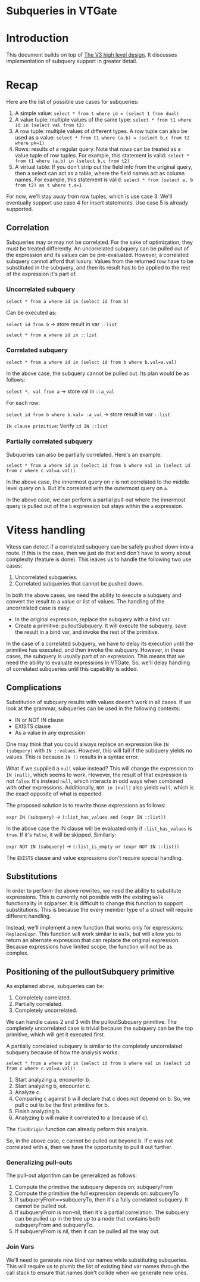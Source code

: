 # Subqueries in VTGate

# Introduction

This document builds on top of [The V3 high level design](https://github.com/vitessio/vitess/blob/master/doc/V3HighLevelDesign.md). It discusses implementation of subquery support in greater detail.



# Recap

Here are the list of possible use cases for subqueries:

1. A simple value: `select * from t where id = (select 1 from dual)`
2. A value tuple: multiple values of the same type: `select * from t1 where id in (select val from t2)`
3. A row tuple: multiple values of different types. A row tuple can also be used as a value: `select * from t1 where (a,b) = (select b,c from t2 where pk=1)`
4. Rows: results of a regular query. Note that rows can be treated as a value tuple of row tuples. For example, this statement is valid: `select * from t1 where (a,b) in (select b,c from t2)`
5. A virtual table: If you don’t strip out the field info from the original query, then a select can act as a table, where the field names act as column names. For example, this statement is valid: `select * from (select a, b from t2) as t where t.a=1`

For now, we'll stay away from row tuples, which is use case 3. We'll eventually support use case 4 for insert statements. Use case 5 is already supported.

## Correlation

Subqueries may or may not be correlated. For the sake of optimization, they must be treated differently. An uncorrelated subquery can be pulled out of the expression and its values can be pre-evaluated. However, a correlated subquery cannot afford that luxury. Values from the returned row have to be substituted in the subquery, and then its result has to be applied to the rest of the expression it's part of.

### Uncorrelated subquery

`select * from a where id in (select id from b)`

Can be executed as:

`select id from b` -> store result in var `::list`

`select * from a where id in ::list`

### Correlated subquery

`select * from a where id in (select id from b where b.val=a.val)`

In the above case, the subquery cannot be pulled out. Its plan would be as follows:

`select *, val from a` -> store val in `::a_val`

For each row:

`select id from b where b.val= :a_val` -> store result in var `::list`

`IN clause primitive`: Verify `id IN ::list`

### Partially correlated subquery

Subqueries can also be partially correlated. Here's an example:

`select * from a where id in (select id from b where val in (select id from c where c.val=a.val))`

In the above case, the innermost query on `c` is not correlated to the middle level query on `b`. But it's correlated with the outermost query on `a`.

In the above case, we can perform a partial pull-out where the innermost query is pulled out of the `b` expression but stays within the `a` expression.

# Vitess handling

Vitess can detect if a correlated subquery can be safely pushed down into a route. If this is the case, then we just do that and don't have to worry about complexity (feature is done). This leaves us to handle the following two use cases:

1. Uncorrelated subqueries.
2. Correlated subqueries that cannot be pushed down.

In both the above cases, we need the ability to execute a subquery and convert the result to a value or list of values. The handling of the uncorrelated case is easy:

* In the original expression, replace the subquery with a bind var.
* Create a primitive: pulloutSubquery. It will execute the subquery, save the result in a bind var, and invoke the rest of the primitive.

In the case of a correlated subquery, we have to delay its execution until the primitive has executed, and then invoke the subquery. However, in these cases, the subquery is usually part of an expression. This means that we need the ability to evaluate expressions in VTGate. So, we'll delay handling of correlated subqueries until this capability is added.

## Complications

Substitution of subquery results with values doesn't work in all cases. If we look at the grammar, subqueries can be used in the following contexts:

* IN or NOT IN clause
* EXISTS clause
* As a value in any expression

One may think that you could always replace an expression like `IN (subquery)` with `IN ::values`. However, this will fail if the subquery yields no values. This is because `IN ()` results in a syntax error.

What if we supplied a `null` value instead? This will change the expression to `IN (null)`, which seems to work. However, the result of that expression is not `false`. It's instead `null`, which interacts in odd ways when combined with other expressions. Additionally, `NOT in (null)` also yields `null`, which is the exact opposite of what is expected.

The proposed solution is to rewrite those expressions as follows:

`expr IN (subquery)` -> `(:list_has_values and (expr IN ::list))`

In the above case the IN clause will be evaluated only if `:list_has_values` is `true`. If it's `false`, it will be skipped. Similarly:

`expr NOT IN (subquery)` -> `(:list_is_empty or (expr NOT IN ::list))`

The `EXISTS` clause and value expressions don't require special handling.

## Substitutions

In order to perform the above rewrites, we need the ability to substitute expressions. This is currently not possible with the existing `Walk` functionality in sqlparser. It is difficult to change this function to support substitutions. This is because the every member type of a struct will require different handling.

Instead, we'll implement a new function that works only for expressions: `ReplaceExpr`. This function will work similar to `Walk`, but will allow you to return an alternate expression that can replace the original expression. Because expressions have limited scope, the function will not be as complex.

## Positioning of the pulloutSubquery primitive

As explained above, subqueries can be:
1. Completely correlated.
2. Partially correlated.
3. Completely uncorrelated.

We can handle cases 2 and 3 with the pulloutSubquery primitive. The completely uncorrelated case is trivial because the subquery can be the top primitive, which will get it executed first.

A partially correlated subquery is similar to the completely uncorrelated subquery because of how the analysis works:

`select * from a where id in (select id from b where val in (select id from c where c.val=a.val))`

1. Start analyzing a, encounter b.
2. Start analyzing b, encounter c.
3. Analyze c.
4. Comparing c against b will declare that c does not depend on b. So, we pull c out to be the first primitive for b.
5. Finish analyzing b.
6. Analyzing b will make it correlated to a (because of c).

The `findOrigin` function can already peform this analysis.

So, in the above case, c cannot be pulled out beyond b. If c was not correlated with a, then we have the opportunity to pull it out further.

### Generalizing pull-outs

The pull-out algorithm can be generalized as follows:

1. Compute the primitive the subquery depends on: subqueryFrom
2. Compute the primitive the full expression depends on: subqueryTo
3. If subqueryFrom==subqueryTo, then it's a fully correlated subquery. It cannot be pulled out.
4. If subqueryFrom is non-nil, then it's a partial correlation. The subquery can be pulled up in the tree up to a node that contains both subqueryFrom and subqueryTo.
5. If subqueryFrom is nil, then it can be pulled all the way out.

### Join Vars

We'll need to generate new bind var names while substituting subqueries. This will require us to plumb the list of existing bind var names through the call stack to ensure that names don't collide when we generate new ones.

